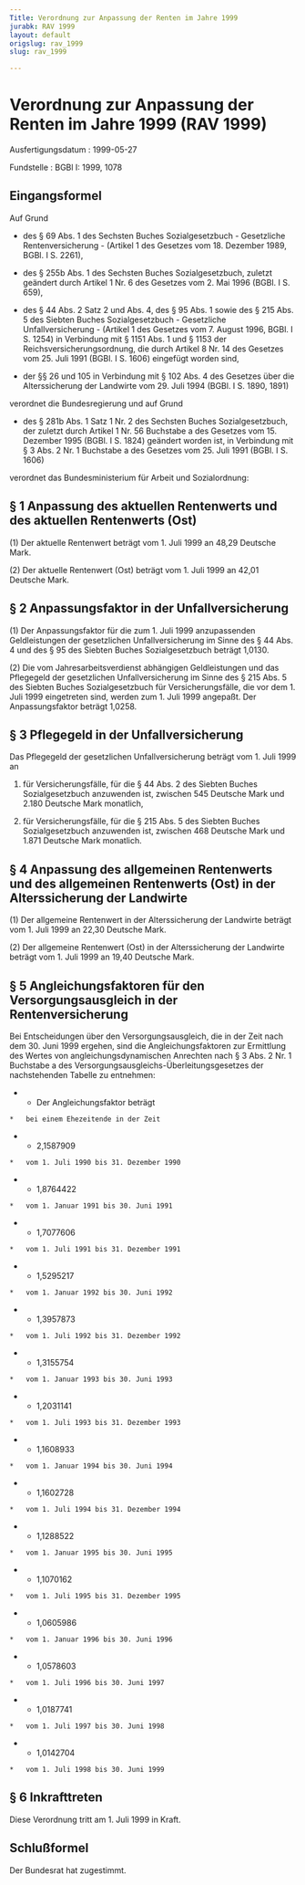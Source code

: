 ```yaml
---
Title: Verordnung zur Anpassung der Renten im Jahre 1999
jurabk: RAV 1999
layout: default
origslug: rav_1999
slug: rav_1999

---
```


# Verordnung zur Anpassung der Renten im Jahre 1999 (RAV 1999)

Ausfertigungsdatum
:   1999-05-27

Fundstelle
:   BGBl I: 1999, 1078



## Eingangsformel

Auf Grund

-   des § 69 Abs. 1 des Sechsten Buches Sozialgesetzbuch - Gesetzliche Rentenversicherung - (Artikel 1 des Gesetzes vom 18. Dezember 1989, BGBl. I S. 2261),


-   des § 255b Abs. 1 des Sechsten Buches Sozialgesetzbuch, zuletzt geändert durch Artikel 1 Nr. 6 des Gesetzes vom 2. Mai 1996 (BGBl. I S. 659),


-   des § 44 Abs. 2 Satz 2 und Abs. 4, des § 95 Abs. 1 sowie des § 215 Abs. 5 des Siebten Buches Sozialgesetzbuch - Gesetzliche Unfallversicherung - (Artikel 1 des Gesetzes vom 7. August 1996, BGBl. I S. 1254) in Verbindung mit § 1151 Abs. 1 und § 1153 der Reichsversicherungsordnung, die durch Artikel 8 Nr. 14 des Gesetzes vom 25. Juli 1991 (BGBl. I S. 1606) eingefügt worden sind,


-   der §§ 26 und 105 in Verbindung mit § 102 Abs. 4 des Gesetzes über die Alterssicherung der Landwirte vom 29. Juli 1994 (BGBl. I S. 1890, 1891)



verordnet die Bundesregierung und auf Grund

-   des § 281b Abs. 1 Satz 1 Nr. 2 des Sechsten Buches Sozialgesetzbuch, der zuletzt durch Artikel 1 Nr. 56 Buchstabe a des Gesetzes vom 15. Dezember 1995 (BGBl. I S. 1824) geändert worden ist, in Verbindung mit § 3 Abs. 2 Nr. 1 Buchstabe a des Gesetzes vom 25. Juli 1991 (BGBl. I S. 1606)



verordnet das Bundesministerium für Arbeit und Sozialordnung:


## § 1 Anpassung des aktuellen Rentenwerts und des aktuellen Rentenwerts (Ost)

(1) Der aktuelle Rentenwert beträgt vom 1. Juli 1999 an 48,29 Deutsche Mark.

(2) Der aktuelle Rentenwert (Ost) beträgt vom 1. Juli 1999 an 42,01 Deutsche Mark.


## § 2 Anpassungsfaktor in der Unfallversicherung

(1) Der Anpassungsfaktor für die zum 1. Juli 1999 anzupassenden Geldleistungen der gesetzlichen Unfallversicherung im Sinne des § 44 Abs. 4 und des § 95 des Siebten Buches Sozialgesetzbuch beträgt 1,0130.

(2) Die vom Jahresarbeitsverdienst abhängigen Geldleistungen und das Pflegegeld der gesetzlichen Unfallversicherung im Sinne des § 215 Abs. 5 des Siebten Buches Sozialgesetzbuch für Versicherungsfälle, die vor dem 1. Juli 1999 eingetreten sind, werden zum 1. Juli 1999 angepaßt. Der Anpassungsfaktor beträgt 1,0258.


## § 3 Pflegegeld in der Unfallversicherung

Das Pflegegeld der gesetzlichen Unfallversicherung beträgt vom 1. Juli 1999 an

1.  für Versicherungsfälle, für die § 44 Abs. 2 des Siebten Buches Sozialgesetzbuch anzuwenden ist, zwischen 545 Deutsche Mark und 2.180 Deutsche Mark monatlich,


2.  für Versicherungsfälle, für die § 215 Abs. 5 des Siebten Buches Sozialgesetzbuch anzuwenden ist, zwischen 468 Deutsche Mark und 1.871 Deutsche Mark monatlich.





## § 4 Anpassung des allgemeinen Rentenwerts und des allgemeinen Rentenwerts (Ost) in der Alterssicherung der Landwirte

(1) Der allgemeine Rentenwert in der Alterssicherung der Landwirte beträgt vom 1. Juli 1999 an 22,30 Deutsche Mark.

(2) Der allgemeine Rentenwert (Ost) in der Alterssicherung der Landwirte beträgt vom 1. Juli 1999 an 19,40 Deutsche Mark.


## § 5 Angleichungsfaktoren für den Versorgungsausgleich in der Rentenversicherung

Bei Entscheidungen über den Versorgungsausgleich, die in der Zeit nach dem 30. Juni 1999 ergehen, sind die Angleichungsfaktoren zur Ermittlung des Wertes von angleichungsdynamischen Anrechten nach § 3 Abs. 2 Nr. 1 Buchstabe a des Versorgungsausgleichs-Überleitungsgesetzes der nachstehenden Tabelle zu entnehmen:

*    *   Der Angleichungsfaktor beträgt

    *   bei einem Ehezeitende in der Zeit


*    *   2,1587909

    *   vom 1. Juli 1990 bis 31. Dezember 1990


*    *   1,8764422

    *   vom 1. Januar 1991 bis 30. Juni 1991


*    *   1,7077606

    *   vom 1. Juli 1991 bis 31. Dezember 1991


*    *   1,5295217

    *   vom 1. Januar 1992 bis 30. Juni 1992


*    *   1,3957873

    *   vom 1. Juli 1992 bis 31. Dezember 1992


*    *   1,3155754

    *   vom 1. Januar 1993 bis 30. Juni 1993


*    *   1,2031141

    *   vom 1. Juli 1993 bis 31. Dezember 1993


*    *   1,1608933

    *   vom 1. Januar 1994 bis 30. Juni 1994


*    *   1,1602728

    *   vom 1. Juli 1994 bis 31. Dezember 1994


*    *   1,1288522

    *   vom 1. Januar 1995 bis 30. Juni 1995


*    *   1,1070162

    *   vom 1. Juli 1995 bis 31. Dezember 1995


*    *   1,0605986

    *   vom 1. Januar 1996 bis 30. Juni 1996


*    *   1,0578603

    *   vom 1. Juli 1996 bis 30. Juni 1997


*    *   1,0187741

    *   vom 1. Juli 1997 bis 30. Juni 1998


*    *   1,0142704

    *   vom 1. Juli 1998 bis 30. Juni 1999





## § 6 Inkrafttreten

Diese Verordnung tritt am 1. Juli 1999 in Kraft.


## Schlußformel

Der Bundesrat hat zugestimmt.


